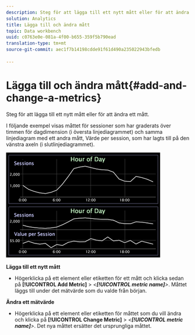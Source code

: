```yaml
---
description: Steg för att lägga till ett nytt mått eller för att ändra ett mått.
solution: Analytics
title: Lägga till och ändra mått
topic: Data workbench
uuid: c0763e0e-081a-4f00-b655-359f5b790ead
translation-type: tm+mt
source-git-commit: aec1f7b14198cdde91f61d490a235022943bfedb

---
```



# Lägga till och ändra mått{#add-and-change-a-metrics}

Steg för att lägga till ett nytt mått eller för att ändra ett mått.

I följande exempel visas måttet för sessioner som har graderats över timmen för dagdimension (i översta linjediagrammet) och samma linjediagram med ett andra mått, Värde per session, som har lagts till på den vänstra axeln (i slutlinjediagrammet).

![](assets/vis_Line_AddMetric.png)

**Lägga till ett nytt mått**

* Högerklicka på ett element eller etiketten för ett mått och klicka sedan på **[!UICONTROL Add Metric]** > *&lt;**[!UICONTROL metric name]**>*. Måttet läggs till under det mätvärde som du valde från början.

**Ändra ett mätvärde**

* Högerklicka på ett element eller etiketten för måttet som du vill ändra och klicka på **[!UICONTROL Change Metric]** > *&lt;**[!UICONTROL metric name]**>*. Det nya måttet ersätter det ursprungliga måttet.


